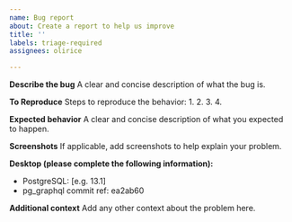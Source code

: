 ```yaml
---
name: Bug report
about: Create a report to help us improve
title: ''
labels: triage-required
assignees: olirice

---
```


**Describe the bug**
A clear and concise description of what the bug is.

**To Reproduce**
Steps to reproduce the behavior:
1.
2.
3.
4.

**Expected behavior**
A clear and concise description of what you expected to happen.

**Screenshots**
If applicable, add screenshots to help explain your problem.

**Desktop (please complete the following information):**
 - PostgreSQL: [e.g. 13.1]
 - pg_graphql commit ref: ea2ab60

**Additional context**
Add any other context about the problem here.
